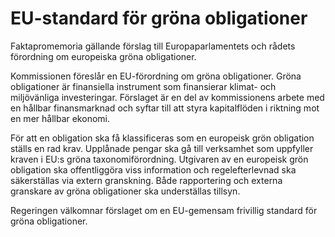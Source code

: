 # EU-standard för gröna obligationer

Faktapromemoria gällande förslag till Europaparlamentets och rådets förordning om europeiska gröna obligationer.

Kommissionen föreslår en EU-förordning om gröna obligationer. Gröna obligationer är finansiella instrument som finansierar klimat- och miljövänliga investeringar. Förslaget är en del av kommissionens arbete med en hållbar finansmarknad och syftar till att styra kapitalflöden i riktning mot en mer hållbar ekonomi.

För att en obligation ska få klassificeras som en europeisk grön obligation ställs en rad krav. Upplånade pengar ska gå till verksamhet som uppfyller kraven i EU:s gröna taxonomiförordning. Utgivaren av en europeisk grön obligation ska offentliggöra viss information och regelefterlevnad ska säkerställas via extern granskning. Både rapportering och externa granskare av gröna obligationer ska underställas tillsyn.

Regeringen välkomnar förslaget om en EU-gemensam frivillig standard för gröna obligationer.
